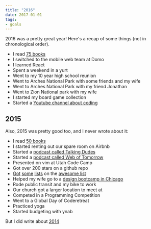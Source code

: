 ```yaml
---
title: "2016"
date: 2017-01-01
tags:
- goals
---
```


2016 was a pretty great year! Here's a recap of some things (not in chronological order).

- I read [75 books](https://www.goodreads.com/user_challenges/3747859)
- I switched to the mobile web team at Domo
- I learned React
- Spent a weekend in a yurt
- Went to my 10 year high school reunion
- Went to Arches National Park with some friends and my wife
- Went to Arches National Park with my friend Jonathan
- Went to Zion National park with my wife
- I started my board game collection
- Started a [Youtube channel about coding](https://www.youtube.com/channel/UCk7mzIr-GNMVpc8JcswOCvg)

## 2015

Also, 2015 was pretty good too, and I never wrote about it:

- I read [50 books](https://www.goodreads.com/challenges/3082-2015-reading-challenge)
- I started renting out our spare room on Airbnb
- Started a [podcast called Talking Dudes](https://www.orbit.fm/talkingdudes/)
- Started a [podcast called Web of Tomorrow](https://www.orbit.fm/weboftomorrow/)
- Presented on vim at Utah Code Camp
- Got over 200 stars on a github repo
- [Got](https://github.com/agarrharr/awesome-macos-screensavers) [some](https://github.com/agarrharr/awesome-static-website-services) [lists](https://github.com/agarrharr/awesome-cli-apps) on the [awesome list](https://github.com/sindresorhus/awesome)
- Helped my wife go to a [design bootcamp in Chicago](http://designation.io/)
- Rode public transit and my bike to work
- Our church got a larger location to meet at
- Competed in a Programming Competition
- Went to a Global Day of Coderetreat
- Practiced yoga
- Started budgeting with ynab

But I did write about [2014](/2014/)
